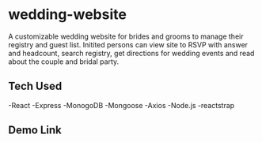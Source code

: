 # wedding-website

A customizable wedding website for brides and grooms to manage their
registry and guest list. Initited persons can view site to RSVP with answer and headcount, search registry, get directions for wedding events and read about the couple and bridal party.

## Tech Used

-React
-Express
-MonogoDB
-Mongoose
-Axios
-Node.js
-reactstrap

## Demo Link
